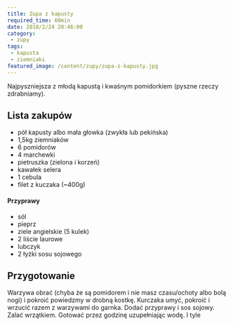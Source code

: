 ```yaml
---
title: Zupa z kapusty
required_time: 60min
date: 2018/2/24 20:46:00
category: 
 - zupy
tags:
 - kapusta
 - ziemniaki
featured_image: /content/zupy/zupa-z-kapusty.jpg
---
```


Najpyszniejsza z młodą kapustą i kwaśnym pomidorkiem (pyszne rzeczy zdrabniamy).

<!-- more --> 

## Lista zakupów

 - pół kapusty albo mała głowka (zwykła lub pekińska)
 - 1,5kg ziemniaków
 - 6 pomidorów
 - 4 marchewki
 - pietruszka (zielona i korzeń)
 - kawałek selera
 - 1 cebula
 - filet z kuczaka (~400g)
 
#### Przyprawy
 - sól
 - pieprz
 - ziele angielskie (5 kulek)
 - 2 liście laurowe
 - lubczyk
 - 2 łyżki sosu sojowego
 
## Przygotowanie

Warzywa obrać (chyba że są pomidorem i nie masz czasu/ochoty albo bolą nogi) i pokroić powiedzmy 
w drobną kostkę. Kurczaka umyć, pokroić i wrzucić razem z warzywami do garnka. Dodać przyprawy
i sos sojowy. Zalać wrzątkiem. Gotować przez godzinę uzupełniając wodę. I tyle
